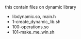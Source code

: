 this contain files on dynamic library
* libdynamic.so, main.h
* 1-create_dynamic_lib.sh
* 100-operations.so
* 101-make_me_win.sh

